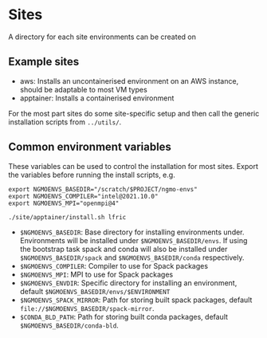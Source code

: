 # Sites

A directory for each site environments can be created on

## Example sites

- aws: Installs an uncontainerised environment on an AWS instance, should be
  adaptable to most VM types
- apptainer: Installs a containerised environment

For the most part sites do some site-specific setup and then call the generic
installation scripts from `../utils/`.

## Common environment variables

These variables can be used to control the installation for most sites. Export the variables before running the install scripts, e.g.

```
export NGMOENVS_BASEDIR="/scratch/$PROJECT/ngmo-envs"
export NGMOENVS_COMPILER="intel@2021.10.0"
export NGMOENVS_MPI="openmpi@4"

./site/apptainer/install.sh lfric
```

- `$NGMOENVS_BASEDIR`: Base directory for installing environments under.
  Environments will be installed under `$NGMOENVS_BASEDIR/envs`. If using the
  bootstrap task spack and conda will also be installed under
  `$NGMOENVS_BASEDIR/spack` and `$NGMOENVS_BASEDIR/conda` respectively.
- `$NGMOENVS_COMPILER`: Compiler to use for Spack packages
- `$NGMOENVS_MPI`: MPI to use for Spack packages
- `$NGMOENVS_ENVDIR`: Specific directory for installing an environment, default `$NGMOENVS_BASEDIR/envs/$ENVIRONMENT`
- `$NGMOENVS_SPACK_MIRROR`: Path for storing built spack packages, default `file://$NGMOENVS_BASEDIR/spack-mirror`.
- `$CONDA_BLD_PATH`: Path for storing built conda packages, default `$NGMOENVS_BASEDIR/conda-bld`.
